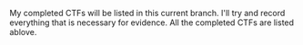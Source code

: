 My completed CTFs will be listed in this current branch. I'll try and record everything that is necessary for evidence. All the completed CTFs are listed ablove.
 
